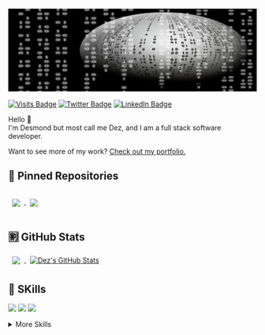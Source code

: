 [![Dez's Github Banner](./assets/images/ball-15x5.jpg)](http://djpringle.me)

[![Visits Badge](https://badges.pufler.dev/visits/n305oul93/n305oul93)](http://djpringle.me)
[![Twitter Badge](https://img.shields.io/badge/Twitter-Profile-informational?style=flat&logo=twitter&logoColor=white&color=1CA2F1)](https://twitter.com/dez1914)
[![LinkedIn Badge](https://img.shields.io/badge/LinkedIn-Profile-informational?style=flat&logo=linkedin&logoColor=white&color=0D76A8)](https://www.linkedin.com/in/dj-pringle/)

Hello 👋  
I'm Desmond but most call me Dez, and I am a full stack software developer.

Want to see more of my work? [Check out my portfolio.](http://djpringle.me)

## 📌 Pinned Repositories

<a href="https://github.com/n305oul93/react-portfolio">
<img align="center" style="margin:1rem 0.5rem" src="https://github-readme-stats.vercel.app/api/pin/?username=n305oul93&repo=react-portfolio&title_color=ffffff&text_color=c9cacc&icon_color=4AB197&bg_color=1A2B34"/>
</a>
<a href="https://github.com/n305oul93/sportsfan-cafe-react-native">
<img align="center" style="margin:1rem 0.5rem" src="https://github-readme-stats.vercel.app/api/pin/?username=n305oul93&repo=sportsfan-cafe-react-native&title_color=ffffff&text_color=c9cacc&icon_color=4AB197&bg_color=1A2B34" />
</a>

## 🈹 GitHub Stats

<a href="https://github.com/n305oul93">
  <img align="center" style="margin:0.5rem" src="https://github-readme-stats.vercel.app/api/top-langs/?username=n305oul93&hide=html,css&title_color=ffffff&text_color=c9cacc&icon_color=4AB197&bg_color=1A2B34" />
</a>

<a href="https://github.com/n305oul93">
  <img align="center" style="margin:0.5rem" src="https://github-readme-stats.vercel.app/api?username=n305oul93&show_icons=true&line_height=27&count_private=true&title_color=ffffff&text_color=c9cacc&icon_color=4AB097&bg_color=1A2B34" alt="Dez's GitHub Stats" />
</a>

## 💼 SKills

![](https://img.shields.io/badge/Code-Angular-informational?style=flat&logo=angular&logoColor=white&color=4AB197)
![](https://img.shields.io/badge/Code-Ionic-informational?style=flat&logo=ionic&logoColor=white&color=4AB197)
![](https://img.shields.io/badge/Code-React-informational?style=flat&logo=react&logoColor=white&color=4AB197)

<details>
<summary>More Skills</summary>

![](https://img.shields.io/badge/Style-CSS-informational?style=flat&logo=css3&logoColor=white&color=4AB197)
![](https://img.shields.io/badge/Style-Tailwind-informational?style=flat&logo=Tailwind-CSS&logoColor=white&color=4AB197)
![](https://img.shields.io/badge/Style-Sass-informational?style=flat&logo=Sass&logoColor=white&color=4AB197)
![](https://img.shields.io/badge/Style-Stylus-informational?style=flat&logo=Stylus&logoColor=white&color=4AB197)

</details>

